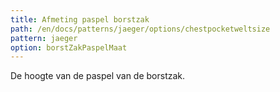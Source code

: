 ```yaml
---
title: Afmeting paspel borstzak
path: /en/docs/patterns/jaeger/options/chestpocketweltsize
pattern: jaeger
option: borstZakPaspelMaat
---
```


De hoogte van de paspel van de borstzak.
